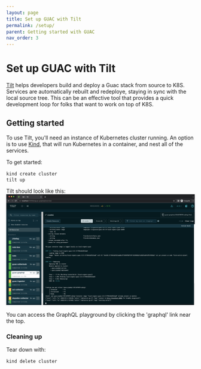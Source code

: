 ```yaml
---
layout: page
title: Set up GUAC with Tilt
permalink: /setup/
parent: Getting started with GUAC
nav_order: 3
---
```


# Set up GUAC with Tilt

[Tilt](https://github.com/tilt-dev/tilt) helps developers build and deploy a Guac stack from source to K8S.
Services are automatically rebuilt and redeploye, staying in sync with the local source tree.
This can  be an effective tool that provides a quick development loop for folks that want to work on top of K8S.

## Getting started

To use Tilt, you'll need an instance of Kubernetes cluster running.
An option is to use [Kind](https://github.com/kubernetes-sigs/kind), that will run Kubernetes in a container, and nest all of the services.

To get started:
```
kind create cluster
tilt up
```

Tilt should look like this:
![tilt in browser](assets/images/tilt-graphql.png)

You can access the GraphQL playground by clicking the 'graphql' link near the top.

### Cleaning up

Tear down with:
```
kind delete cluster
```
